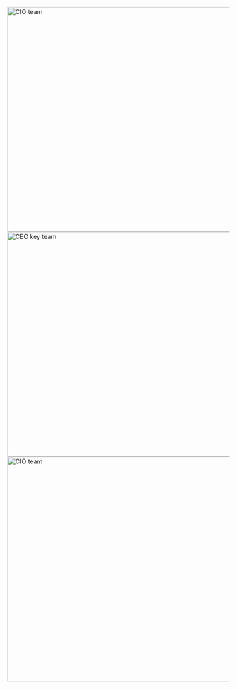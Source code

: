 <img 
  src="https://learningimages.lighthouselabs.ca/Cyber+BC/Cyber+BC+C5/Cyber+BC+C5.3/CyberBC+05.03.07.02.png" 
  height="510px" 
  alt="CIO team">
<img 
  src="https://learningimages.lighthouselabs.ca/Cyber+BC/Cyber+BC+C5/Cyber+BC+C5.3/CyberBC+05.03.07.01.png" 
  height="510px" 
  alt="CEO key team">
<img 
  src="https://learningimages.lighthouselabs.ca/Cyber+BC/Cyber+BC+C5/Cyber+BC+C5.3/CyberBC+05.03.07.03.pngg" 
  height="510px" 
  alt="CIO team">


